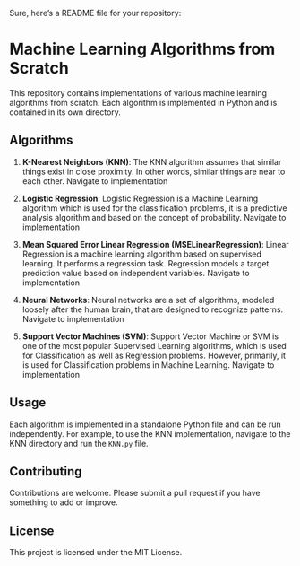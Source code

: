 Sure, here’s a README file for your repository:

# Machine Learning Algorithms from Scratch

This repository contains implementations of various machine learning algorithms from scratch. Each algorithm is implemented in Python and is contained in its own directory.

## Algorithms

1. **K-Nearest Neighbors (KNN)**: The KNN algorithm assumes that similar things exist in close proximity. In other words, similar things are near to each other. Navigate to implementation

2. **Logistic Regression**: Logistic Regression is a Machine Learning algorithm which is used for the classification problems, it is a predictive analysis algorithm and based on the concept of probability. Navigate to implementation

3. **Mean Squared Error Linear Regression (MSELinearRegression)**: Linear Regression is a machine learning algorithm based on supervised learning. It performs a regression task. Regression models a target prediction value based on independent variables. Navigate to implementation

4. **Neural Networks**: Neural networks are a set of algorithms, modeled loosely after the human brain, that are designed to recognize patterns. Navigate to implementation

5. **Support Vector Machines (SVM)**: Support Vector Machine or SVM is one of the most popular Supervised Learning algorithms, which is used for Classification as well as Regression problems. However, primarily, it is used for Classification problems in Machine Learning. Navigate to implementation

## Usage

Each algorithm is implemented in a standalone Python file and can be run independently. For example, to use the KNN implementation, navigate to the KNN directory and run the `KNN.py` file.

## Contributing

Contributions are welcome. Please submit a pull request if you have something to add or improve.

## License

This project is licensed under the MIT License.